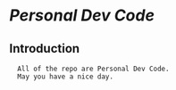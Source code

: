 # ___Personal Dev Code___

## Introduction

      All of the repo are Personal Dev Code.   
      May you have a nice day.


